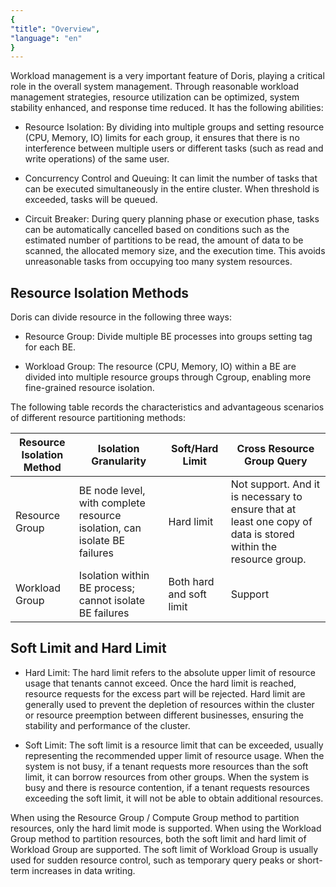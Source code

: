 ```yaml
---
{
"title": "Overview",
"language": "en"
}
---
```


Workload management is a very important feature of Doris, playing a critical role in the overall system management. Through reasonable workload management strategies, resource utilization can be optimized, system stability enhanced, and response time reduced. It has the following abilities:

- Resource Isolation: By dividing into multiple groups and setting resource (CPU, Memory, IO) limits for each group, it ensures that there is no interference between multiple users or different tasks (such as read and write operations) of the same user.

- Concurrency Control and Queuing: It can limit the number of tasks that can be executed simultaneously in the entire cluster. When threshold is exceeded, tasks will be queued.

- Circuit Breaker: During query planning phase or execution phase, tasks can be automatically cancelled based on conditions such as the estimated number of partitions to be read, the amount of data to be scanned, the allocated memory size, and the execution time. This avoids unreasonable tasks from occupying too many system resources.


## Resource Isolation Methods

Doris can divide resource in the following three ways:

- Resource Group: Divide multiple BE processes into groups setting tag for each BE.

- Workload Group: The resource (CPU, Memory, IO) within a BE are divided into multiple resource groups through Cgroup, enabling more fine-grained resource isolation.


The following table records the characteristics and advantageous scenarios of different resource partitioning methods:

| Resource Isolation Method	      | Isolation Granularity	| Soft/Hard Limit |  Cross Resource Group Query |
| ---------- | ----------- |-----|-----|
| Resource Group | BE node level, with complete resource isolation, can isolate BE failures      |   Hard limit  |Not support. And it is necessary to ensure that at least one copy of data is stored within the resource group.    |
| Workload Group | Isolation within BE process; cannot isolate BE failures                                                          | Both hard and soft limit    | Support    |

## Soft Limit and Hard Limit


- Hard Limit: The hard limit refers to the absolute upper limit of resource usage that tenants cannot exceed. Once the hard limit is reached, resource requests for the excess part will be rejected. Hard limit are generally used to prevent the depletion of resources within the cluster or resource preemption between different businesses, ensuring the stability and performance of the cluster.

- Soft Limit: The soft limit is a resource limit that can be exceeded, usually representing the recommended upper limit of resource usage. When the system is not busy, if a tenant requests more resources than the soft limit, it can borrow resources from other groups. When the system is busy and there is resource contention, if a tenant requests resources exceeding the soft limit, it will not be able to obtain additional resources.

When using the Resource Group / Compute Group method to partition resources, only the hard limit mode is supported. When using the Workload Group method to partition resources, both the soft limit and hard limit of Workload Group are supported. The soft limit of Workload Group is usually used for sudden resource control, such as temporary query peaks or short-term increases in data writing.
